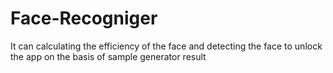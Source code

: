 # Face-Recogniger
It can calculating the efficiency of the face and detecting the face to unlock the app on the basis of sample generator result
